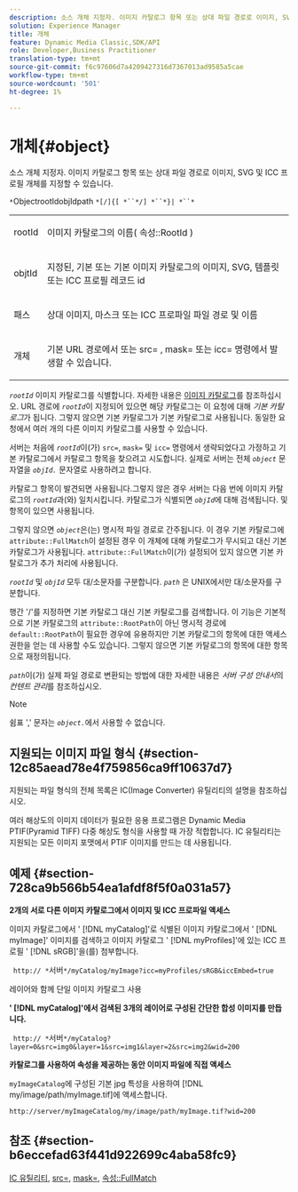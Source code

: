 ```yaml
---
description: 소스 개체 지정자. 이미지 카탈로그 항목 또는 상대 파일 경로로 이미지, SVG 및 ICC 프로필 개체를 지정할 수 있습니다.
solution: Experience Manager
title: 개체
feature: Dynamic Media Classic,SDK/API
role: Developer,Business Practitioner
translation-type: tm+mt
source-git-commit: f6c97606d7a4209427316d7367013ad9585a5cae
workflow-type: tm+mt
source-wordcount: '501'
ht-degree: 1%

---
```



# 개체{#object}

소스 개체 지정자. 이미지 카탈로그 항목 또는 상대 파일 경로로 이미지, SVG 및 ICC 프로필 개체를 지정할 수 있습니다.

`*`ObjectrootIdobjIdpath `*[/]{[ *``*/] *``*}| *``*`

<table id="simpletable_A8B9B4D508B94BE5B7F6112F0A5F8270"> 
 <tr class="strow"> 
  <td class="stentry"> <p> <span class="codeph"> <span class="varname"> rootId  </span> </span> </p> </td> 
  <td class="stentry"> <p>이미지 카탈로그의 이름( <span class="codeph"> 속성::RootId </span>) </p> </td> 
 </tr> 
 <tr class="strow"> 
  <td class="stentry"> <p> <span class="codeph"> <span class="varname"> objtId  </span> </span> </p> </td> 
  <td class="stentry"> <p>지정된, 기본 또는 기본 이미지 카탈로그의 이미지, SVG, 템플릿 또는 ICC 프로필 레코드 id </p> </td> 
 </tr> 
 <tr class="strow"> 
  <td class="stentry"> <p> <span class="codeph"> <span class="varname"> 패스  </span> </span> </p> </td> 
  <td class="stentry"> <p>상대 이미지, 마스크 또는 ICC 프로파일 파일 경로 및 이름 </p> </td> 
 </tr> 
 <tr class="strow"> 
  <td class="stentry"> <p> <span class="codeph"> <span class="varname"> 개체  </span> </span> </p> </td> 
  <td class="stentry"> <p>기본 URL 경로에서 또는 <span class="codeph"> src= </span>, <span class="codeph"> mask= </span> 또는 <span class="codeph"> icc= </span> 명령에서 발생할 수 있습니다. </p> </td> 
 </tr> 
</table>

*`rootId`* 이미지 카탈로그를 식별합니다. 자세한 내용은 [이미지 카탈로그](../../../../../is-api/image-catalog/image-serving-api-ref/c-image-catalog-reference/c-overview/c-overview.md#concept-9ce2b6a133de45f783e95cabc5810ac3)를 참조하십시오. URL 경로에 *`rootId`*&#x200B;이 지정되어 있으면 해당 카탈로그는 이 요청에 대해 *기본 카탈로그*&#x200B;가 됩니다. 그렇지 않으면 기본 카탈로그가 기본 카탈로그로 사용됩니다. 동일한 요청에서 여러 개의 다른 이미지 카탈로그를 사용할 수 있습니다.

서버는 처음에 *`rootId`*&#x200B;이(가) `src=`, `mask=` 및 `icc=` 명령에서 생략되었다고 가정하고 기본 카탈로그에서 카탈로그 항목을 찾으려고 시도합니다. 실제로 서버는 전체 *`object`* 문자열을 *`objId.`* 문자열로 사용하려고 합니다.

카탈로그 항목이 발견되면 사용됩니다.그렇지 않은 경우 서버는 다음 번에 이미지 카탈로그의 *`rootId`*&#x200B;과(와) 일치시킵니다. 카탈로그가 식별되면 *`objId`*&#x200B;에 대해 검색됩니다. 및 항목이 있으면 사용됩니다.

그렇지 않으면 *`object`*&#x200B;은(는) 명시적 파일 경로로 간주됩니다. 이 경우 기본 카탈로그에 `attribute::FullMatch`이 설정된 경우 이 개체에 대해 카탈로그가 무시되고 대신 기본 카탈로그가 사용됩니다. `attribute::FullMatch`이(가) 설정되어 있지 않으면 기본 카탈로그가 추가 처리에 사용됩니다.

*`rootId`* 및 *`objId`* 모두 대/소문자를 구분합니다. *`path`* 은 UNIX에서만 대/소문자를 구분합니다.

행간 &#39;/&#39;를 지정하면 기본 카탈로그 대신 기본 카탈로그를 검색합니다. 이 기능은 기본적으로 기본 카탈로그의 `attribute::RootPath`이 아닌 명시적 경로에 `default::RootPath`이 필요한 경우에 유용하지만 기본 카탈로그의 항목에 대한 액세스 권한을 얻는 데 사용할 수도 있습니다. 그렇지 않으면 기본 카탈로그의 항목에 대한 항목으로 재정의됩니다.

*`path`*&#x200B;이(가) 실제 파일 경로로 변환되는 방법에 대한 자세한 내용은 *서버 구성 안내서*&#x200B;의 *컨텐트 관리*&#x200B;를 참조하십시오.

>[!NOTE]
>
>쉼표 &#39;,&#39; 문자는 *`object.`*&#x200B;에서 사용할 수 없습니다.

## 지원되는 이미지 파일 형식 {#section-12c85aead78e4f759856ca9ff10637d7}

지원되는 파일 형식의 전체 목록은 IC(Image Converter) 유틸리티의 설명을 참조하십시오.

여러 해상도의 이미지 데이터가 필요한 응용 프로그램은 Dynamic Media PTIF(Pyramid TIFF) 다중 해상도 형식을 사용할 때 가장 적합합니다. IC 유틸리티는 지원되는 모든 이미지 포맷에서 PTIF 이미지를 만드는 데 사용됩니다.

## 예제 {#section-728ca9b566b54ea1afdf8f5f0a031a57}

**2개의 서로 다른 이미지 카탈로그에서 이미지 및 ICC 프로파일 액세스**

이미지 카탈로그에서 &#39; [!DNL myCatalog]&#39;로 식별된 이미지 카탈로그에서 &#39; [!DNL myImage]&#39; 이미지를 검색하고 이미지 카탈로그 &#39; [!DNL myProfiles]&#39;에 있는 ICC 프로필 &#39; [!DNL sRGB]&#39;을(를) 첨부합니다.

` http:// *`서버`*/myCatalog/myImage?icc=myProfiles/sRGB&iccEmbed=true`

레이어와 함께 단일 이미지 카탈로그 사용

**&#39;  [!DNL myCatalog]&#39;에서 검색된 3개의 레이어로 구성된 간단한 합성 이미지를 만듭니다.**

` http:// *`서버`*/myCatalog?layer=0&src=img0&layer=1&src=img1&layer=2&src=img2&wid=200`

**카탈로그를 사용하여 속성을 제공하는 동안 이미지 파일에 직접 액세스**

`myImageCatalog`에 구성된 기본 jpg 특성을 사용하여 [!DNL my/image/path/myImage.tif]에 액세스합니다.

`http://server/myImageCatalog/my/image/path/myImage.tif?wid=200`

## 참조 {#section-b6eccefad63f441d922699c4aba58fc9}

[IC 유틸리티](../../../../../is-api/is-utils/utilities/r-ic.md#reference-de9f43c63a8f48f1a755ff1760af8b7b),  [src=](../../../../../is-api/http-ref/image-serving-api-ref/c-http-protocol-reference/c-command-reference/r-src.md#reference-f6506637778c4c69bf106a7924a91ab1),  [mask=](../../../../../is-api/http-ref/image-serving-api-ref/c-http-protocol-reference/c-command-reference/r-mask.md#reference-922254e027404fb890b850e2723ee06e),  [속성::FullMatch](../../../../../is-api/image-catalog/image-serving-api-ref/c-image-catalog-reference/c-attributes-reference/r-fullmatch.md#reference-c3a72f31672a48b386943d6781cf50d7)
